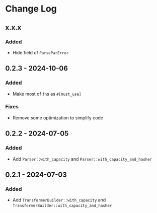 # Change Log

## x.x.x

### Added

- Hide field of `ParseParError`

## 0.2.3 - 2024-10-06

### Added

- Make most of `fn`s as `#[must_use]`

### Fixes

- Remove some optimization to simplify code

## 0.2.2 - 2024-07-05

### Added

- Add `Parser::with_capacity` and `Parser::with_capacity_and_hasher`

## 0.2.1 - 2024-07-03

### Added

- Add `TransformerBuilder::with_capacity` and `TransformerBuilder::with_capacity_and_hasher`
